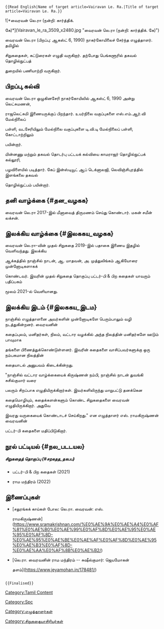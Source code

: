```{=mediawiki}
{{Read English|Name of target article=Vairavan Le. Ra.|Title of target article=Vairavan Le. Ra.}}
```
![*வைரவன் லெ.ரா (நன்றி: கார்த்திக்.
கே)*](Vairavan_le_ra_3509_x2480.jpg "வைரவன் லெ.ரா (நன்றி: கார்த்திக். கே)")
வைரவன் லெ.ரா (பிறப்பு: ஆகஸ்ட் 6, 1990) நாகர்கோயிலைச் சேர்ந்த எழுத்தாளர். தமிழில்
சிறுகதைகள், கட்டுரைகள் எழுதி வருகிறார். தற்போது பெங்களூரில் தகவல் தொழில்நுட்பத்
துறையில் பணியாற்றி வருகிறார்.

## பிறப்பு,கல்வி

வைரவன் லெ.ரா ஒழுகினசேரி நாகர்கோயிலில் ஆகஸ்ட் 6, 1990 அன்று லெட்சுமணன்,
ராஜலெட்சுமி இணையருக்குப் பிறந்தார். உயர்நிலை வகுப்புகளை எஸ்.எம்.ஆர்.வி மேல்நிலைப்
பள்ளி, வடசேரியிலும் மேல்நிலை வகுப்புகளை டி.வி.டி மேல்நிலைப் பள்ளி, கோட்டாற்றிலும்
பயின்றார்.

மின்னணு மற்றும் தகவல் தொடர்பு பட்டயக் கல்வியை காமராஜர் தொழில்நுட்பக் கல்லூரி,
பழவிளையில் படித்தார். கேப் இன்ஸ்டியூட் ஆப் டெக்னாலஜி, லெவிஞ்சிபுரத்தில் இளங்கலை தகவல்
தொழில்நுட்பம் பயின்றார்.

## தனி வாழ்க்கை {#தன_வழகக}

வைரவன் லெ.ரா 2017-இல் மீனாவைத் திருமணம் செய்து கொண்டார். மகன் சமீன் லக்சன்.

## இலக்கிய வாழ்க்கை {#இலககய_வழகக}

வைரவன் லெ.ரா-வின் முதல் சிறுகதை 2019-இல் பதாகை இணைய இதழில் வெளிவந்தது. இலக்கிய
ஆக்கத்தில் நாஞ்சில் நாடன், ஆ. மாதவன், அ. முத்துலிங்கம் ஆகியோரை முன்னோடிகளாகக்
கொண்டவர். இவரின் முதல் சிறுகதை தொகுப்பு பட்டர்-பி & பிற கதைகள் யாவரும் பதிப்பகம்
மூலம் 2021-ல் வெளியானது.

## இலக்கிய இடம் {#இலககய_இடம}

நாஞ்சில் எழுத்தாளனை அவர்களின் முன்னோடிகளே பெரும்பாலும் வழி நடத்துகின்றனர். வைரவனின்
கதைப்புலம், மனிதர்கள், நிலம், வட்டார வழக்கில் அந்த நிலத்தின் மனிதர்களே ஊடும் பாவுமாக
தங்களை பிணைத்துக்கொண்டுள்ளனர். இவரின் கதைகளை வாசிப்பவர்களுக்கு ஒரு நம்பகமான நிலத்தின்
கதையாடல் அனுபவம் கிடைக்கின்றது.

\"நாஞ்சில் வட்டார வாழ்க்கையைக் கிருஷ்ணன் நம்பி, நாஞ்சில் நாடன் துவங்கி சுசில்குமார் வரை
பலரும் சிறப்பாக எழுதியிருக்கிறார்கள். இவர்களிலிருந்து மாறுபட்டு தனக்கென
கதைமொழியும், கதைக்களன்களும் கொண்ட சிறுகதைகளை வைரவன் எழுதியிருக்கிறார். அதுவே
இவரது வருகையைக் கொண்டாடச் செய்கிறது.\" என எழுத்தாளர் எஸ். ராமகிருஷ்ணன் வைரவனின்
பட்டர்-பி கதைகளை மதிப்பிடுகிறார்.

## நூல் பட்டியல் {#நல_படடயல}

##### சிறுகதைத் தொகுப்பு {#சறகதத_தகபப}

-   பட்டர்-பி & பிற கதைகள் (2021)
-   ராம மந்திரம் (2022)

## இணைப்புகள்

-   [சதுரங்கக் காய்கள் போல: லெ.ரா. வைரவன்: எஸ்.
    ராமகிருஷ்ணன்](https://www.sramakrishnan.com/%E0%AE%9A%E0%AE%A4%E0%AF%81%E0%AE%B0%E0%AE%99%E0%AF%8D%E0%AE%95%E0%AE%95%E0%AF%8D-%E0%AE%95%E0%AE%BE%E0%AE%AF%E0%AF%8D%E0%AE%95%E0%AE%B3%E0%AF%8D-%E0%AE%AA%E0%AF%8B%E0%AE%B2/)
-   [லெ.ரா. வைரவனின் ராம மந்திரம் -- சுஷீல்குமார்: ஜெயமோகன்
    தளம்](https://www.jeyamohan.in/178481/)

```{=mediawiki}
{{Finalised}}
```
[Category:Tamil Content](Category:Tamil_Content "wikilink")
[Category:Spc](Category:Spc "wikilink")
[Category:எழுத்தாளர்கள்](Category:எழுத்தாளர்கள் "wikilink")
[Category:சிறுகதையாசிரியர்கள்](Category:சிறுகதையாசிரியர்கள் "wikilink")
